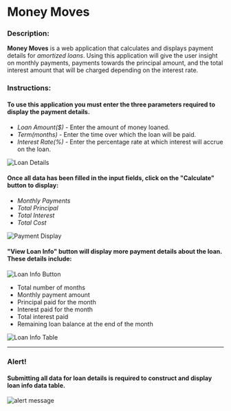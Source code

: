 # Money Moves
### Description:
__Money Moves__ is a web application that calculates and displays payment details for *amortized loans*.
Using this application will give the user insight on monthly payments, payments towards the principal amount, and the total interest amount that will be charged depending on the interest rate.   

### Instructions:
#### To use this application you must enter the three parameters required to display the payment details.
+ *Loan Amount($)* - Enter the amount of money loaned.
+ *Term(months)* - Enter the time over which the loan will be paid.
+ *Interest Rate(%)* - Enter the percentage rate at which interest will accrue on the loan.

![Loan Details](https://user-images.githubusercontent.com/88996459/165416071-2b16430a-6039-4502-9888-e771cbbd28b2.png)

#### Once all data has been filled in the input fields, click on the "Calculate" button to display:
+ *Monthly Payments*
+ *Total Principal*
+ *Total Interest*
+ *Total Cost*

![Payment Display](https://user-images.githubusercontent.com/88996459/165416786-8d54f554-8ba9-485a-ab68-765c78d86cfa.png)

#### "View Loan Info" button will display more payment details about the loan. These details include:

![Loan Info Button](https://user-images.githubusercontent.com/88996459/165417999-86ddd5b7-d8ef-467f-8aee-2ca3a6f103be.png)

* Total number of months
* Monthly payment amount
* Principal paid for the month
* Interest paid for the month
* Total interest paid
* Remaining loan balance at the end of the month

![Loan Info Table](https://user-images.githubusercontent.com/88996459/165418426-726969a7-6255-4640-b602-6d4c59362c05.png)

---
### Alert!
#### Submitting all data for loan details is required to construct and display loan info data table.

![alert message](https://user-images.githubusercontent.com/88996459/165419373-5bb26f45-a91e-4c7e-aa81-dd5ed23fc075.png)

